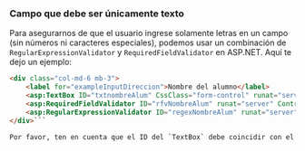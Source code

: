 ### Campo que debe ser únicamente texto
Para asegurarnos de que el usuario ingrese solamente letras en un campo (sin números ni caracteres especiales), podemos usar un combinación de `RegularExpressionValidator` y `RequiredFieldValidator` en ASP.NET. Aquí te dejo un ejemplo:

```html
<div class="col-md-6 mb-3">  
	<label for="exampleInputDireccion">Nombre del alumno</label>  			
	<asp:TextBox ID="txtnombreAlum" CssClass="form-control" runat="server" autocomplete="off" Text=""></asp:TextBox>
	<asp:RequiredFieldValidator ID="rfvNombreAlum" runat="server" ControlToValidate="txtnombreAlum" ErrorMessage="Campo obligatorio" ForeColor="Red"></asp:RequiredFieldValidator> 
	<asp:RegularExpressionValidator ID="regexNombreAlum" runat="server" ControlToValidate="txtnombreAlum" ErrorMessage="Solo se permiten letras en el campo Nombre del alumno" ValidationExpression="^[a-zA-Z\s]+$" ForeColor="Red"></asp:RegularExpressionValidator>  
</div>```

Por favor, ten en cuenta que el ID del `TextBox` debe coincidir con el de `RegularExpressionValidator` y `RequiredFieldValidator`. Esto es necesario para que estos validadores sepan a qué `TextBox` están vinculados.
